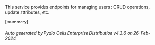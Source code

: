 






This service provides endpoints for managing users : CRUD operations, update attributes, etc.

[:summary]

###### Auto generated by Pydio Cells Enterprise Distribution v4.3.6 on 26-Feb-2024
